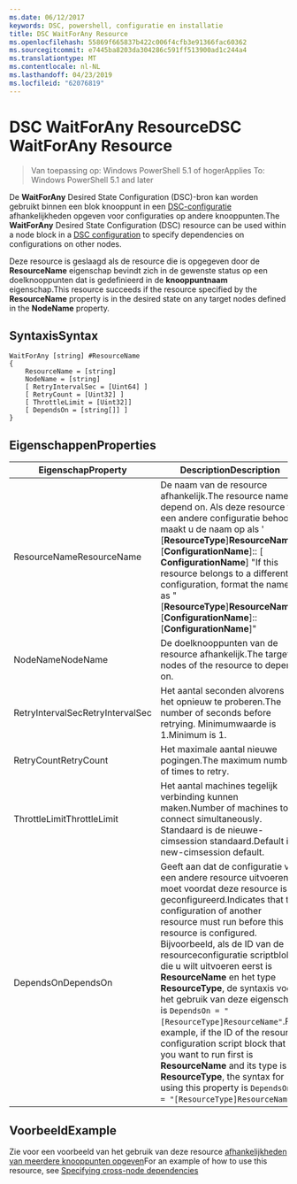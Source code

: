 ```yaml
---
ms.date: 06/12/2017
keywords: DSC, powershell, configuratie en installatie
title: DSC WaitForAny Resource
ms.openlocfilehash: 55869f665837b422c006f4cfb3e91366fac60362
ms.sourcegitcommit: e7445ba8203da304286c591ff513900ad1c244a4
ms.translationtype: MT
ms.contentlocale: nl-NL
ms.lasthandoff: 04/23/2019
ms.locfileid: "62076819"
---
```

# <a name="dsc-waitforany-resource"></a><span data-ttu-id="49fd9-103">DSC WaitForAny Resource</span><span class="sxs-lookup"><span data-stu-id="49fd9-103">DSC WaitForAny Resource</span></span>

> <span data-ttu-id="49fd9-104">Van toepassing op: Windows PowerShell 5.1 of hoger</span><span class="sxs-lookup"><span data-stu-id="49fd9-104">Applies To: Windows PowerShell 5.1 and later</span></span>

<span data-ttu-id="49fd9-105">De **WaitForAny** Desired State Configuration (DSC)-bron kan worden gebruikt binnen een blok knooppunt in een [DSC-configuratie](../../../configurations/configurations.md) afhankelijkheden opgeven voor configuraties op andere knooppunten.</span><span class="sxs-lookup"><span data-stu-id="49fd9-105">The **WaitForAny** Desired State Configuration (DSC) resource can be used within a node block in a [DSC configuration](../../../configurations/configurations.md) to specify dependencies on configurations on other nodes.</span></span>

<span data-ttu-id="49fd9-106">Deze resource is geslaagd als de resource die is opgegeven door de **ResourceName** eigenschap bevindt zich in de gewenste status op een doelknooppunten dat is gedefinieerd in de **knooppuntnaam** eigenschap.</span><span class="sxs-lookup"><span data-stu-id="49fd9-106">This resource succeeds if the resource specified by the **ResourceName** property is in the desired state on any target nodes defined in the **NodeName** property.</span></span>


## <a name="syntax"></a><span data-ttu-id="49fd9-107">Syntaxis</span><span class="sxs-lookup"><span data-stu-id="49fd9-107">Syntax</span></span>

```
WaitForAny [string] #ResourceName
{
    ResourceName = [string]
    NodeName = [string]
    [ RetryIntervalSec = [Uint64] ]
    [ RetryCount = [Uint32] ]
    [ ThrottleLimit = [Uint32]]
    [ DependsOn = [string[]] ]
}
```

## <a name="properties"></a><span data-ttu-id="49fd9-108">Eigenschappen</span><span class="sxs-lookup"><span data-stu-id="49fd9-108">Properties</span></span>

|  <span data-ttu-id="49fd9-109">Eigenschap</span><span class="sxs-lookup"><span data-stu-id="49fd9-109">Property</span></span>  |  <span data-ttu-id="49fd9-110">Description</span><span class="sxs-lookup"><span data-stu-id="49fd9-110">Description</span></span>   |
|---|---|
| <span data-ttu-id="49fd9-111">ResourceName</span><span class="sxs-lookup"><span data-stu-id="49fd9-111">ResourceName</span></span>| <span data-ttu-id="49fd9-112">De naam van de resource afhankelijk.</span><span class="sxs-lookup"><span data-stu-id="49fd9-112">The resource name to depend on.</span></span> <span data-ttu-id="49fd9-113">Als deze resource tot een andere configuratie behoort, maakt u de naam op als ' [__ResourceType__]__ResourceName__:: [__ConfigurationName__]:: [ __ConfigurationName__] "</span><span class="sxs-lookup"><span data-stu-id="49fd9-113">If this resource belongs to a different configuration, format the name as "[__ResourceType__]__ResourceName__::[__ConfigurationName__]::[__ConfigurationName__]"</span></span>|
| <span data-ttu-id="49fd9-114">NodeName</span><span class="sxs-lookup"><span data-stu-id="49fd9-114">NodeName</span></span>| <span data-ttu-id="49fd9-115">De doelknooppunten van de resource afhankelijk.</span><span class="sxs-lookup"><span data-stu-id="49fd9-115">The target nodes of the resource to depend on.</span></span>|
| <span data-ttu-id="49fd9-116">RetryIntervalSec</span><span class="sxs-lookup"><span data-stu-id="49fd9-116">RetryIntervalSec</span></span>| <span data-ttu-id="49fd9-117">Het aantal seconden alvorens het opnieuw te proberen.</span><span class="sxs-lookup"><span data-stu-id="49fd9-117">The number of seconds before retrying.</span></span> <span data-ttu-id="49fd9-118">Minimumwaarde is 1.</span><span class="sxs-lookup"><span data-stu-id="49fd9-118">Minimum is 1.</span></span>|
| <span data-ttu-id="49fd9-119">RetryCount</span><span class="sxs-lookup"><span data-stu-id="49fd9-119">RetryCount</span></span>| <span data-ttu-id="49fd9-120">Het maximale aantal nieuwe pogingen.</span><span class="sxs-lookup"><span data-stu-id="49fd9-120">The maximum number of times to retry.</span></span>|
| <span data-ttu-id="49fd9-121">ThrottleLimit</span><span class="sxs-lookup"><span data-stu-id="49fd9-121">ThrottleLimit</span></span>| <span data-ttu-id="49fd9-122">Het aantal machines tegelijk verbinding kunnen maken.</span><span class="sxs-lookup"><span data-stu-id="49fd9-122">Number of machines to connect simultaneously.</span></span> <span data-ttu-id="49fd9-123">Standaard is de nieuwe-cimsession standaard.</span><span class="sxs-lookup"><span data-stu-id="49fd9-123">Default is new-cimsession default.</span></span>|
| <span data-ttu-id="49fd9-124">DependsOn</span><span class="sxs-lookup"><span data-stu-id="49fd9-124">DependsOn</span></span> | <span data-ttu-id="49fd9-125">Geeft aan dat de configuratie van een andere resource uitvoeren moet voordat deze resource is geconfigureerd.</span><span class="sxs-lookup"><span data-stu-id="49fd9-125">Indicates that the configuration of another resource must run before this resource is configured.</span></span> <span data-ttu-id="49fd9-126">Bijvoorbeeld, als de ID van de resourceconfiguratie scriptblok die u wilt uitvoeren eerst is __ResourceName__ en het type __ResourceType__, de syntaxis voor het gebruik van deze eigenschap is `DependsOn = "[ResourceType]ResourceName"`.</span><span class="sxs-lookup"><span data-stu-id="49fd9-126">For example, if the ID of the resource configuration script block that you want to run first is __ResourceName__ and its type is __ResourceType__, the syntax for using this property is `DependsOn = "[ResourceType]ResourceName"`.</span></span>|

## <a name="example"></a><span data-ttu-id="49fd9-127">Voorbeeld</span><span class="sxs-lookup"><span data-stu-id="49fd9-127">Example</span></span>

<span data-ttu-id="49fd9-128">Zie voor een voorbeeld van het gebruik van deze resource [afhankelijkheden van meerdere knooppunten opgeven](../../../configurations/crossNodeDependencies.md)</span><span class="sxs-lookup"><span data-stu-id="49fd9-128">For an example of how to use this resource, see [Specifying cross-node dependencies](../../../configurations/crossNodeDependencies.md)</span></span>

